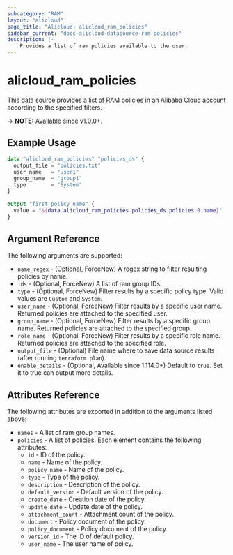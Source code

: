 ```yaml
---
subcategory: "RAM"
layout: "alicloud"
page_title: "Alicloud: alicloud_ram_policies"
sidebar_current: "docs-alicloud-datasource-ram-policies"
description: |-
    Provides a list of ram policies available to the user.
---
```


# alicloud_ram_policies

This data source provides a list of RAM policies in an Alibaba Cloud account according to the specified filters.

-> **NOTE:** Available since v1.0.0+.

## Example Usage

```terraform
data "alicloud_ram_policies" "policies_ds" {
  output_file = "policies.txt"
  user_name   = "user1"
  group_name  = "group1"
  type        = "System"
}

output "first_policy_name" {
  value = "${data.alicloud_ram_policies.policies_ds.policies.0.name}"
}
```

## Argument Reference

The following arguments are supported:

* `name_regex` - (Optional, ForceNew) A regex string to filter resulting policies by name.
* `ids` - (Optional, ForceNew) A list of ram group IDs. 
* `type` - (Optional, ForceNew) Filter results by a specific policy type. Valid values are `Custom` and `System`.
* `user_name` - (Optional, ForceNew) Filter results by a specific user name. Returned policies are attached to the specified user.
* `group_name` - (Optional, ForceNew) Filter results by a specific group name. Returned policies are attached to the specified group.
* `role_name` - (Optional, ForceNew) Filter results by a specific role name. Returned policies are attached to the specified role.
* `output_file` - (Optional) File name where to save data source results (after running `terraform plan`).
* `enable_details` - (Optional, Available since 1.114.0+) Default to `true`. Set it to true can output more details.

## Attributes Reference

The following attributes are exported in addition to the arguments listed above:

* `names` - A list of ram group names.
* `policies` - A list of policies. Each element contains the following attributes:
  * `id` - ID of the policy.
  * `name` - Name of the policy.
  * `policy_name` - Name of the policy.
  * `type` - Type of the policy.
  * `description` - Description of the policy.
  * `default_version` - Default version of the policy.
  * `create_date` - Creation date of the policy.
  * `update_date` - Update date of the policy.
  * `attachment_count` - Attachment count of the policy.
  * `document` - Policy document of the policy.
  * `policy_document` - Policy document of the policy.
  * `version_id` - The ID of default policy.
  * `user_name` - The user name of  policy.
